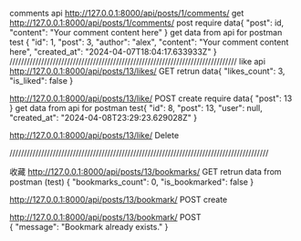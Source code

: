 
comments api
http://127.0.0.1:8000/api/posts/1/comments/  get
http://127.0.0.1:8000/api/posts/1/comments/  post 
require data{
    "post": id,
    "content": "Your comment content here"
}
get data from api for postman test
{
    "id": 1,
    "post": 3,
    "author": "alex",
    "content": "Your comment content here",
    "created_at": "2024-04-07T18:04:17.633933Z"
}
///////////////////////////////////////////////////////////////////////////////
like api
http://127.0.0.1:8000/api/posts/13/likes/  GET 
retrun data{
    "likes_count": 3,
    "is_liked": false
}

http://127.0.0.1:8000/api/posts/13/like/   POST  create
require data{
    "post": 13
}
get data from api for postman test{
    "id": 8,
    "post": 13,
    "user": null,
    "created_at": "2024-04-08T23:29:23.629028Z"
}

http://127.0.0.1:8000/api/posts/13/like/   Delete  

//////////////////////////////////////////////////////////////////////////////////////////

收藏
http://127.0.0.1:8000/api/posts/13/bookmarks/  GET
retrun data from postman (test)
{
    "bookmarks_count": 0,
    "is_bookmarked": false
}

http://127.0.0.1:8000/api/posts/13/bookmark/  POST create



http://127.0.0.1:8000/api/posts/13/bookmark/  POST  
{
    "message": "Bookmark already exists."
}